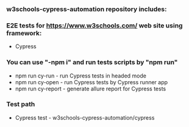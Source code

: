 ### w3schools-cypress-automation repository includes:

### E2E tests for https://www.w3schools.com/ web site using framework:
- Cypress

### You can use "-npm i" and run tests scripts by "npm run"
- npm run cy-run - run Cypress tests in headed mode
- npm run cy-open - run Cypress tests by Cypress runner app
- npm run cy-report - generate allure report for Cypress tests

### Test path

- Cypress test - w3schools-cypress-automation/cypress
